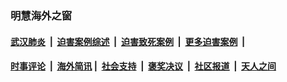 
### 明慧海外之窗

####  [武汉肺炎](indexes/365.md?t=04161900) &nbsp;|&nbsp;  [迫害案例综述](indexes/328.md?t=04161900) &nbsp;|&nbsp; [迫害致死案例](indexes/277.md?t=04161900)  &nbsp;|&nbsp; [更多迫害案例](indexes/81.md?t=04161900)  &nbsp;|&nbsp; 
####  [时事评论](indexes/19.md?t=04161900) &nbsp;|&nbsp; [海外简讯](indexes/245.md?t=04161900)&nbsp;|&nbsp;  [社会支持](indexes/140.md?t=04161900) &nbsp;|&nbsp; [褒奖决议](indexes/282.md?t=04161900) &nbsp;|&nbsp; [社区报道](indexes/91.md?t=04161900)  &nbsp;|&nbsp; [天人之间](indexes/78.md?t=04161900) 

